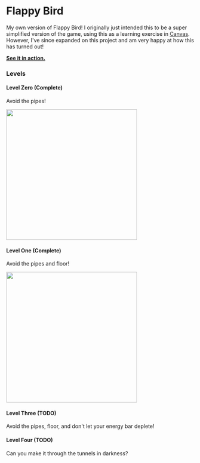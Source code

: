 # Flappy Bird
My own version of Flappy Bird! I originally just intended this to be a super simplified version of the game, using this as a learning exercise in [Canvas](https://developer.mozilla.org/en-US/docs/Web/API/Canvas_API). However, I've since expanded on this project and am very happy at how this has turned out!

**[See it in action.](https://bargotta.github.io/Flappy-Bird/)**

### Levels

#### Level Zero (Complete)

Avoid the pipes!

<img src="img/screenshots/zero.png" width="350">

#### Level One (Complete)

Avoid the pipes and floor!

<img src="img/screenshots/zero.png" width="350">

#### Level Three (TODO)

Avoid the pipes, floor, and don't let your energy bar deplete!

#### Level Four (TODO)

Can you make it through the tunnels in darkness?
